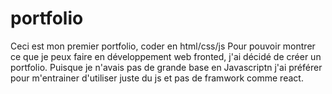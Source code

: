 # portfolio
Ceci est mon premier portfolio, coder en html/css/js
Pour pouvoir montrer ce que je peux faire en développement web fronted, j'ai décidé de créer un portfolio.
Puisque je n'avais pas de grande base en Javascriptn j'ai préférer pour m'entrainer d'utiliser juste du js et pas de framwork comme react.
